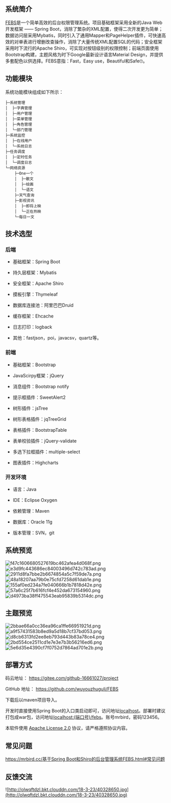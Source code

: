 ## 系统简介
[FEBS](https://gitee.com/github-16661027/project)是一个简单高效的后台权限管理系统。项目基础框架采用全新的Java Web开发框架 —— Spring Boot，消除了繁杂的XML配置，使得二次开发更为简单；数据访问层采用Mybatis，同时引入了通用Mapper和PageHelper插件，可快速高效的对单表进行增删改查操作，消除了大量传统XML配置SQL的代码；安全框架采用时下流行的Apache Shiro，可实现对按钮级别的权限控制；前端页面使用Bootstrap构建，主题风格为时下Google最新设计语言Material Design，并提供多套配色以供选择。FEBS意指：Fast，Easy use，Beautiful和Safe🙄。
<!--more-->
## 功能模块
系统功能模块组成如下所示：
```
├─系统管理
│  ├─字典管理
│  ├─用户管理
│  ├─菜单管理
│  ├─角色管理
│  └─部门管理
├─系统监控
│  ├─在线用户
│  └─系统日志
├─任务调度
│  ├─定时任务
│  └─调度日志
└─网络资源
    ├─One一个
    │  ├─散文
    │  ├─绘画
    │  └─语文
    ├─天气查询
    ├─影视资讯
    │  ├─即将上映
    │  └─正在热映
    └─每日一文
```
## 技术选型
### 后端

- 基础框架：Spring Boot

- 持久层框架：Mybatis

- 安全框架：Apache Shiro

- 摸板引擎：Thymeleaf

- 数据库连接池：阿里巴巴Druid

- 缓存框架：Ehcache

- 日志打印：logback

- 其他：fastjson，poi，javacsv，quartz等。

### 前端
 
- 基础框架：Bootstrap

- JavaScirpy框架：jQuery

- 消息组件：Bootstrap notify

- 提示框插件：SweetAlert2

- 树形插件：jsTree

- 树形表格插件：jqTreeGrid

- 表格插件：BootstrapTable

- 表单校验插件：jQuery-validate

- 多选下拉框插件：multiple-select

- 图表插件：Highcharts

### 开发环境

- 语言：Java

- IDE：Eclipse Oxygen

- 依赖管理：Maven

- 数据库：Oracle 11g

- 版本管理：SVN，git

## 系统预览

![f47c1606680527619bc462afea4d068f.png](https://www.tuchuang001.com/images/2018/04/18/f47c1606680527619bc462afea4d068f.png)
![e3d9fc443686ec84003496d742c783ad.png](https://www.tuchuang001.com/images/2018/04/18/e3d9fc443686ec84003496d742c783ad.png)
![2911d8fa7bbe2b6674854a5c7f59de7a.png](https://www.tuchuang001.com/images/2018/04/18/2911d8fa7bbe2b6674854a5c7f59de7a.png)
![48a18207aa79b0e75cfd7258d61dab1e.png](https://www.tuchuang001.com/images/2018/04/18/48a18207aa79b0e75cfd7258d61dab1e.png)
![155af0ed234a7fe040666b1b7818d42e.png](https://www.tuchuang001.com/images/2018/04/18/155af0ed234a7fe040666b1b7818d42e.png)
![57a6c25f7b616fcf4e452da673154960.png](https://www.tuchuang001.com/images/2018/04/18/57a6c25f7b616fcf4e452da673154960.png)
![d4973ba38ff475543eab95839b5314dc.png](https://www.tuchuang001.com/images/2018/04/18/d4973ba38ff475543eab95839b5314dc.png)

## 主题预览

![2bbae66a0cc36ea96ca1ffe66951921d.png](https://www.tuchuang001.com/images/2018/04/18/2bbae66a0cc36ea96ca1ffe66951921d.png)
![a9f57431583b8ed9a5d18b7cf37bd053.png](https://www.tuchuang001.com/images/2018/04/18/a9f57431583b8ed9a5d18b7cf37bd053.png)
![d8cb6313fd2ee8eb793d443b83a78ce4.png](https://www.tuchuang001.com/images/2018/04/18/d8cb6313fd2ee8eb793d443b83a78ce4.png)
![2bd554ce2511cd1e7e3e7b3b56216ed6.png](https://www.tuchuang001.com/images/2018/04/18/2bd554ce2511cd1e7e3e7b3b56216ed6.png)
![5e6d35e4390cf7f0752d7864ad701e2b.png](https://www.tuchuang001.com/images/2018/04/18/5e6d35e4390cf7f0752d7864ad701e2b.png)

## 部署方式

码云地址： https://gitee.com/github-16661027/project 

GitHub 地址： https://github.com/wuyouzhuguli/FEBS

下载后以maven项目导入。

开发时直接使用Spring Boot的入口类启动即可，访问地址[localhost](localhost)。部署时建议打包成war包，访问地址[localhost:(端口号)/febs](localhost:(端口号)/febs)。账号mrbird，密码123456。

本软件使用 [Apache License 2.0](http://www.apache.org/licenses/LICENSE-2.0) 协议，请严格遵照协议内容。

## 常见问题
[https://mrbird.cc/基于Spring Boot和Shiro的后台管理系统FEBS.html#常见问题](https://mrbird.cc/%E5%9F%BA%E4%BA%8ESpring-Boot%E5%92%8CShiro%E7%9A%84%E5%90%8E%E5%8F%B0%E7%AE%A1%E7%90%86%E7%B3%BB%E7%BB%9FFEBS.html)

## 反馈交流

![http://olwqftdzl.bkt.clouddn.com/18-3-23/40328650.jpg](http://olwqftdzl.bkt.clouddn.com/18-3-23/40328650.jpg)